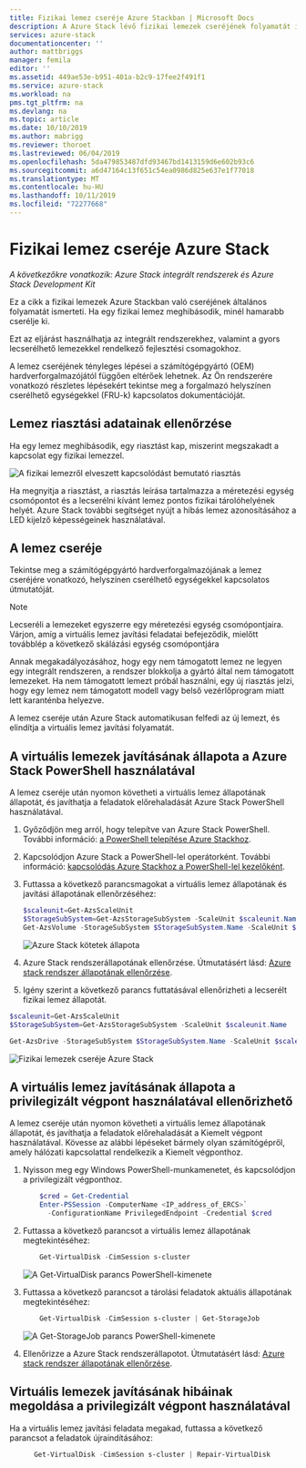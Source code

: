 ```yaml
---
title: Fizikai lemez cseréje Azure Stackban | Microsoft Docs
description: A Azure Stack lévő fizikai lemezek cseréjének folyamatát ismerteti.
services: azure-stack
documentationcenter: ''
author: mattbriggs
manager: femila
editor: ''
ms.assetid: 449ae53e-b951-401a-b2c9-17fee2f491f1
ms.service: azure-stack
ms.workload: na
pms.tgt_pltfrm: na
ms.devlang: na
ms.topic: article
ms.date: 10/10/2019
ms.author: mabrigg
ms.reviewer: thoroet
ms.lastreviewed: 06/04/2019
ms.openlocfilehash: 5da479853487dfd93467bd1413159d6e602b93c6
ms.sourcegitcommit: a6d47164c13f651c54ea0986d825e637e1f77018
ms.translationtype: MT
ms.contentlocale: hu-HU
ms.lasthandoff: 10/11/2019
ms.locfileid: "72277668"
---
```

# <a name="replace-a-physical-disk-in-azure-stack"></a>Fizikai lemez cseréje Azure Stack

*A következőkre vonatkozik: Azure Stack integrált rendszerek és Azure Stack Development Kit*

Ez a cikk a fizikai lemezek Azure Stackban való cseréjének általános folyamatát ismerteti. Ha egy fizikai lemez meghibásodik, minél hamarabb cserélje ki.

Ezt az eljárást használhatja az integrált rendszerekhez, valamint a gyors lecserélhető lemezekkel rendelkező fejlesztési csomagokhoz.

A lemez cseréjének tényleges lépései a számítógépgyártó (OEM) hardverforgalmazójától függően eltérőek lehetnek. Az Ön rendszerére vonatkozó részletes lépésekért tekintse meg a forgalmazó helyszínen cserélhető egységekkel (FRU-k) kapcsolatos dokumentációját.

## <a name="review-disk-alert-information"></a>Lemez riasztási adatainak ellenőrzése
Ha egy lemez meghibásodik, egy riasztást kap, miszerint megszakadt a kapcsolat egy fizikai lemezzel.

![A fizikai lemezről elveszett kapcsolódást bemutató riasztás](media/azure-stack-replace-disk/DiskAlert.png)

Ha megnyitja a riasztást, a riasztás leírása tartalmazza a méretezési egység csomópontot és a lecserélni kívánt lemez pontos fizikai tárolóhelyének helyét. Azure Stack további segítséget nyújt a hibás lemez azonosításához a LED kijelző képességeinek használatával.

## <a name="replace-the-disk"></a>A lemez cseréje

Tekintse meg a számítógépgyártó hardverforgalmazójának a lemez cseréjére vonatkozó, helyszínen cserélhető egységekkel kapcsolatos útmutatóját.

> [!note]
> Lecseréli a lemezeket egyszerre egy méretezési egység csomópontjaira. Várjon, amíg a virtuális lemez javítási feladatai befejeződik, mielőtt továbblép a következő skálázási egység csomópontjára

Annak megakadályozásához, hogy egy nem támogatott lemez ne legyen egy integrált rendszeren, a rendszer blokkolja a gyártó által nem támogatott lemezeket. Ha nem támogatott lemezt próbál használni, egy új riasztás jelzi, hogy egy lemez nem támogatott modell vagy belső vezérlőprogram miatt lett karanténba helyezve.

A lemez cseréje után Azure Stack automatikusan felfedi az új lemezt, és elindítja a virtuális lemez javítási folyamatát.

## <a name="check-the-status-of-virtual-disk-repair-using-azure-stack-powershell"></a>A virtuális lemezek javításának állapota a Azure Stack PowerShell használatával

A lemez cseréje után nyomon követheti a virtuális lemez állapotának állapotát, és javíthatja a feladatok előrehaladását Azure Stack PowerShell használatával.

1. Győződjön meg arról, hogy telepítve van Azure Stack PowerShell. További információ: [a PowerShell telepítése Azure Stackhoz](azure-stack-powershell-install.md).
2. Kapcsolódjon Azure Stack a PowerShell-lel operátorként. További információ: [kapcsolódás Azure Stackhoz a PowerShell-lel kezelőként](azure-stack-powershell-configure-admin.md).
3. Futtassa a következő parancsmagokat a virtuális lemez állapotának és javítási állapotának ellenőrzéséhez:
    ```powershell  
    $scaleunit=Get-AzsScaleUnit
    $StorageSubSystem=Get-AzsStorageSubSystem -ScaleUnit $scaleunit.Name
    Get-AzsVolume -StorageSubSystem $StorageSubSystem.Name -ScaleUnit $scaleunit.name | Select-Object VolumeLabel, OperationalStatus, RepairStatus
    ```

    ![Azure Stack kötetek állapota](media/azure-stack-replace-disk/get-azure-stack-volumes-health.png)

4. Azure Stack rendszerállapotának ellenőrzése. Útmutatásért lásd: [Azure stack rendszer állapotának ellenőrzése](azure-stack-diagnostic-test.md).
5. Igény szerint a következő parancs futtatásával ellenőrizheti a lecserélt fizikai lemez állapotát.

```powershell  
$scaleunit=Get-AzsScaleUnit
$StorageSubSystem=Get-AzsStorageSubSystem -ScaleUnit $scaleunit.Name

Get-AzsDrive -StorageSubSystem $StorageSubSystem.Name -ScaleUnit $scaleunit.name | Sort-Object StorageNode,MediaType,PhysicalLocation | Format-Table Storagenode, Healthstatus, PhysicalLocation, Model, MediaType,  CapacityGB, CanPool, CannotPoolReason
```

![Fizikai lemezek cseréje Azure Stack](media/azure-stack-replace-disk/check-replaced-physical-disks-azure-stack.png)

## <a name="check-the-status-of-virtual-disk-repair-using-the-privileged-endpoint"></a>A virtuális lemez javításának állapota a privilegizált végpont használatával ellenőrizhető
 
A lemez cseréje után nyomon követheti a virtuális lemez állapotának állapotát, és javíthatja a feladatok előrehaladását a Kiemelt végpont használatával. Kövesse az alábbi lépéseket bármely olyan számítógépről, amely hálózati kapcsolattal rendelkezik a Kiemelt végponthoz.

1. Nyisson meg egy Windows PowerShell-munkamenetet, és kapcsolódjon a privilegizált végponthoz.
    ```powershell
        $cred = Get-Credential
        Enter-PSSession -ComputerName <IP_address_of_ERCS>`
          -ConfigurationName PrivilegedEndpoint -Credential $cred
    ``` 
  
2. Futtassa a következő parancsot a virtuális lemez állapotának megtekintéséhez:
    ```powershell
        Get-VirtualDisk -CimSession s-cluster
    ```
   ![A Get-VirtualDisk parancs PowerShell-kimenete](media/azure-stack-replace-disk/GetVirtualDiskOutput.png)

3. Futtassa a következő parancsot a tárolási feladatok aktuális állapotának megtekintéséhez:
    ```powershell
        Get-VirtualDisk -CimSession s-cluster | Get-StorageJob
    ```
      ![A Get-StorageJob parancs PowerShell-kimenete](media/azure-stack-replace-disk/GetStorageJobOutput.png)

4. Ellenőrizze a Azure Stack rendszerállapotot. Útmutatásért lásd: [Azure stack rendszer állapotának ellenőrzése](azure-stack-diagnostic-test.md).


## <a name="troubleshoot-virtual-disk-repair-using-the-privileged-endpoint"></a>Virtuális lemezek javításának hibáinak megoldása a privilegizált végpont használatával

Ha a virtuális lemez javítási feladata megakad, futtassa a következő parancsot a feladatok újraindításához:
  ```powershell
        Get-VirtualDisk -CimSession s-cluster | Repair-VirtualDisk
  ``` 
